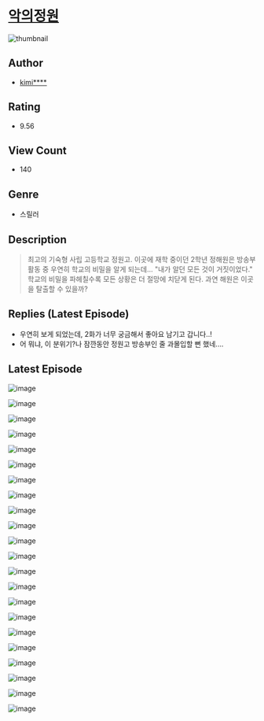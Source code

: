 # [악의정원](https://comic.naver.com/challenge/list?titleId=810571)
![thumbnail](https://image-comic.pstatic.net/user_contents_data/challenge_comic/2023/05/23/upload_3846409872571838821_480x623.jpeg)

## Author
- [kimi****](https://comic.naver.com/artistTitle?id=366974)

## Rating
- 9.56

## View Count
- 140

## Genre
- 스릴러

## Description
> 최고의 기숙형 사립 고등학교 정원고. 이곳에 재학 중이던 2학년 정해원은 방송부 활동 중 우연히 학교의 비밀을 알게 되는데... "내가 알던 모든 것이 거짓이었다." 학교의 비밀을 파헤칠수록 모든 상황은 더 절망에 치닫게 된다. 과연 해원은 이곳을 탈출할 수 있을까?

## Replies (Latest Episode)
- 우연히 보게 되었는데, 2화가 너무 궁금해서 좋아요 남기고 갑니다..!
- 어 뭐냐, 이 분위기?나 잠깐동안 정원고 방송부인 줄 과몰입할 뻔 했네....

## Latest Episode
![image](https://image-comic.pstatic.net/user_contents_data/challenge_comic/2023/05/24/366974/upload_7149805494945789753.jpeg)

![image](https://image-comic.pstatic.net/user_contents_data/challenge_comic/2023/05/24/366974/upload_3630245881451209784.jpeg)

![image](https://image-comic.pstatic.net/user_contents_data/challenge_comic/2023/05/24/366974/upload_7306018794109022822.jpeg)

![image](https://image-comic.pstatic.net/user_contents_data/challenge_comic/2023/05/24/366974/upload_7077749192834573360.jpeg)

![image](https://image-comic.pstatic.net/user_contents_data/challenge_comic/2023/05/24/366974/upload_7075211520886597219.jpeg)

![image](https://image-comic.pstatic.net/user_contents_data/challenge_comic/2023/05/24/366974/upload_7161625235565916770.jpeg)

![image](https://image-comic.pstatic.net/user_contents_data/challenge_comic/2023/05/24/366974/upload_3991374771981268068.jpeg)

![image](https://image-comic.pstatic.net/user_contents_data/challenge_comic/2023/05/24/366974/upload_7377802432869904951.jpeg)

![image](https://image-comic.pstatic.net/user_contents_data/challenge_comic/2023/05/24/366974/upload_3774410355051160375.jpeg)

![image](https://image-comic.pstatic.net/user_contents_data/challenge_comic/2023/05/24/366974/upload_7089846926843458864.jpeg)

![image](https://image-comic.pstatic.net/user_contents_data/challenge_comic/2023/05/24/366974/upload_3487019983567074357.jpeg)

![image](https://image-comic.pstatic.net/user_contents_data/challenge_comic/2023/05/24/366974/upload_3991094606932631907.jpeg)

![image](https://image-comic.pstatic.net/user_contents_data/challenge_comic/2023/05/24/366974/upload_3689346607145903668.jpeg)

![image](https://image-comic.pstatic.net/user_contents_data/challenge_comic/2023/05/24/366974/upload_3977583804493685350.jpeg)

![image](https://image-comic.pstatic.net/user_contents_data/challenge_comic/2023/05/24/366974/upload_3906649897652532021.jpeg)

![image](https://image-comic.pstatic.net/user_contents_data/challenge_comic/2023/05/24/366974/upload_7305793183087158629.jpeg)

![image](https://image-comic.pstatic.net/user_contents_data/challenge_comic/2023/05/24/366974/upload_3760897537531733605.jpeg)

![image](https://image-comic.pstatic.net/user_contents_data/challenge_comic/2023/05/24/366974/upload_7005738654562072375.jpeg)

![image](https://image-comic.pstatic.net/user_contents_data/challenge_comic/2023/05/24/366974/upload_7149802398307988838.jpeg)

![image](https://image-comic.pstatic.net/user_contents_data/challenge_comic/2023/05/24/366974/upload_4123437117737428018.jpeg)

![image](https://image-comic.pstatic.net/user_contents_data/challenge_comic/2023/05/24/366974/upload_3486687931813409330.jpeg)

![image](https://image-comic.pstatic.net/user_contents_data/challenge_comic/2023/05/24/366974/upload_7161959689031344948.jpeg)
